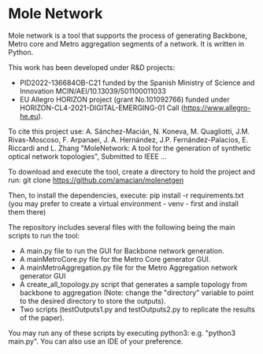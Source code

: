 # Mole Network

Mole network is a tool that supports the process of generating Backbone, Metro core and Metro aggregation segments of a network.
It is written in Python.

This work has been developed under R&D projects:
- PID2022-136684OB-C21 funded by the Spanish Ministry of Science and Innovation MCIN/AEI/10.13039/501100011033
- EU Allegro HORIZON project (grant No.101092766) funded under HORIZON-CL4-2021-DIGITAL-EMERGING-01 Call (https://www.allegro-he.eu).

To cite this project use:
A. Sánchez-Macián, N. Koneva, M. Quagliotti, J.M. Rivas-Moscoso, F. Arpanaei,
J. A. Hernández, J.P. Fernández-Palacios, E. Riccardi and L. Zhang
"MoleNetwork: A tool for the generation of  synthetic optical network topologies",
Submitted to IEEE ...

To download and execute the tool, create a directory to hold the project and run:
git clone https://github.com/amacian/molenetgen

Then, to install the dependencies, execute:
pip install -r requirements.txt
(you may prefer to create a virtual environment - venv - first and install them there)

The repository includes several files with the following being the main scripts to run the tool:

- A main.py file to run the GUI for Backbone network generation. 
- A mainMetroCore.py file for the Metro Core generator GUI.
- A mainMetroAggregation.py file for the Metro Aggregation network generator GUI
- A create_all_topology.py script that generates a sample topology from backbone to aggregation (Note: change the "directory" variable to point to the desired directory to store the outputs).
- Two scripts (testOutputs1.py and testOutputs2.py to replicate the results of the paper).

You may run any of these scripts by executing python3: e.g. "python3 main.py".
You can also use an IDE of your preference.
